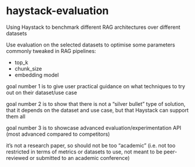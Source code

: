 # haystack-evaluation
Using Haystack to benchmark different RAG architectures over different datasets


Use evaluation on the selected datasets to optimise some parameters commonly tweaked in RAG pipelines:

- top_k
- chunk_size
- embedding model


goal number 1 is to give user practical guidance on what techniques to try out on their dataset/use case

goal number 2 is to show that there is not a “silver bullet” type of solution, that it depends on the dataset and use case, but that Haystack can support them all

goal number 3 is to showcase advanced evaluation/experimentation API (most advanced compared to competitors)

it’s not a research paper, so should not be too “academic” (i.e. not too restricted in terms of metrics or datasets to use, not meant to be peer-reviewed or submitted to an academic conference)